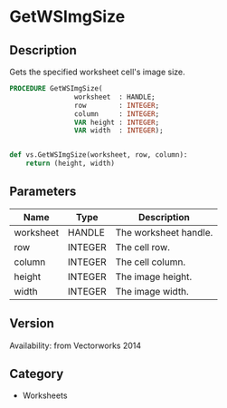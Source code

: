 # GetWSImgSize

## Description
Gets the specified worksheet cell's image size.

```pascal
PROCEDURE GetWSImgSize(
				worksheet  : HANDLE;
				row        : INTEGER;
				column     : INTEGER;
				VAR height : INTEGER;
				VAR width  : INTEGER);
```

```python

def vs.GetWSImgSize(worksheet, row, column):
    return (height, width)
```

## Parameters
|Name|Type|Description|
|---|---|---|
|worksheet|HANDLE|The worksheet handle.|
|row|INTEGER|The cell row.|
|column|INTEGER|The cell column.|
|height|INTEGER|The image height.|
|width|INTEGER|The image width.|

## Version
Availability: from Vectorworks 2014
## Category
* Worksheets

